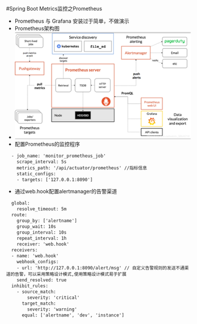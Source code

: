 #Spring Boot Metrics监控之Prometheus
 + Prometheus 与 Grafana 安装过于简单，不做演示
 + Prometheus架构图
 + ![Image text](https://github.com/wuchenfeng1/prometheus_demo/blob/master/jgt.png)
 + 配置Prometheus的监控程序
 ```
   - job_name: 'monitor_prometheus_job'
     scrape_interval: 5s
     metrics_path: '/api/actuator/prometheus' //指标信息
     static_configs:
     - targets: ['127.0.0.1:8090']
 ```
 + 通过web.hook配置alertmanager的告警渠道
 ```
   global:
     resolve_timeout: 5m
   route:
     group_by: ['alertname']
     group_wait: 10s
     group_interval: 10s
     repeat_interval: 1h
     receiver: 'web.hook'
   receivers:
   - name: 'web.hook'
     webhook_configs:
     - url: 'http://127.0.0.1:8090/alert/msg' // 自定义告警规则的发送不通渠道的告警，可以采用策略设计模式,使用策略设计模式易于扩展
     send_resolved: true
   inhibit_rules:
     - source_match:
         severity: 'critical'
       target_match:
         severity: 'warning'
       equal: ['alertname', 'dev', 'instance']
 ```


 
 






